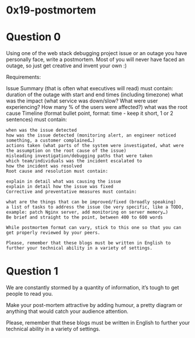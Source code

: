 # 0x19-postmortem
#
# Question 0
Using one of the web stack debugging project issue or an outage you have personally face, write a postmortem. Most of you will never have faced an outage, so just get creative and invent your own :)

Requirements:

Issue Summary (that is often what executives will read) must contain:
duration of the outage with start and end times (including timezone)
	what was the impact (what service was down/slow? What were user experiencing? How many % of the users were affected?)
	what was the root cause
	Timeline (format bullet point, format: time - keep it short, 1 or 2 sentences) must contain:

	when was the issue detected
	how was the issue detected (monitoring alert, an engineer noticed something, a customer complained…)
	actions taken (what parts of the system were investigated, what were the assumption on the root cause of the issue)
	misleading investigation/debugging paths that were taken
	which team/individuals was the incident escalated to
	how the incident was resolved
	Root cause and resolution must contain:

	explain in detail what was causing the issue
	explain in detail how the issue was fixed
	Corrective and preventative measures must contain:

	what are the things that can be improved/fixed (broadly speaking)
	a list of tasks to address the issue (be very specific, like a TODO, example: patch Nginx server, add monitoring on server memory…)
	Be brief and straight to the point, between 400 to 600 words

	While postmortem format can vary, stick to this one so that you can get properly reviewed by your peers.

	Please, remember that these blogs must be written in English to further your technical ability in a variety of settings.

# Question 1
We are constantly stormed by a quantity of information, it’s tough to get people to read you.

Make your post-mortem attractive by adding humour, a pretty diagram or anything that would catch your audience attention.

Please, remember that these blogs must be written in English to further your technical ability in a variety of settings.
